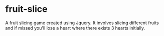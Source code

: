 ﻿# fruit-slice

A fruit slicing game created using Jquery. It involves slicing different fruits and if missed you'll lose a heart where there exists 3 hearts initially.
